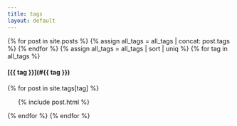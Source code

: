 ```yaml
---
title: tags
layout: default
---
```

{% for post in site.posts %}
    {% assign all_tags = all_tags | concat: post.tags %}
{% endfor %}
{% assign all_tags = all_tags | sort | uniq %}
{% for tag in all_tags %}
#### [{{ tag }}](#{{ tag }})
{% for post in site.tags[tag] %}
<ul>
{% include post.html %}
</ul>
{% endfor %}
{% endfor %}
